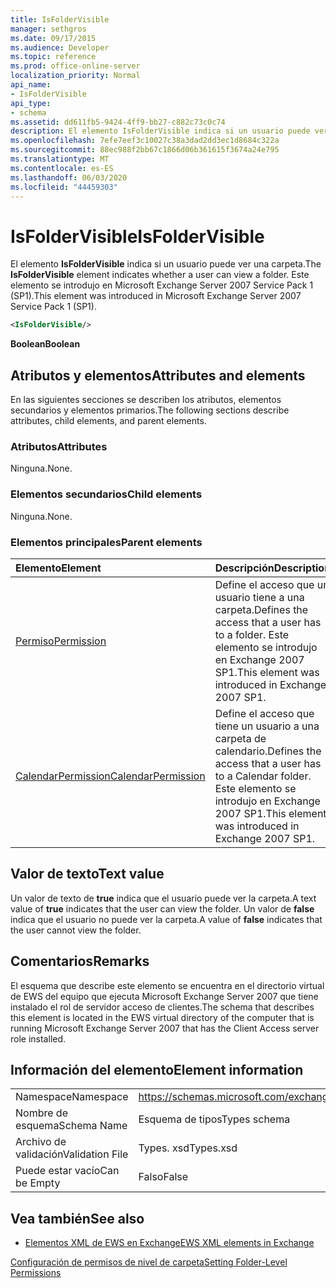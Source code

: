 ```yaml
---
title: IsFolderVisible
manager: sethgros
ms.date: 09/17/2015
ms.audience: Developer
ms.topic: reference
ms.prod: office-online-server
localization_priority: Normal
api_name:
- IsFolderVisible
api_type:
- schema
ms.assetid: dd611fb5-9424-4ff9-bb27-c882c73c0c74
description: El elemento IsFolderVisible indica si un usuario puede ver una carpeta. Este elemento se introdujo en Microsoft Exchange Server 2007 Service Pack 1 (SP1).
ms.openlocfilehash: 7efe7eef3c10027c38a3dad2dd3ec1d8684c322a
ms.sourcegitcommit: 88ec988f2bb67c1866d06b361615f3674a24e795
ms.translationtype: MT
ms.contentlocale: es-ES
ms.lasthandoff: 06/03/2020
ms.locfileid: "44459303"
---
```

# <a name="isfoldervisible"></a><span data-ttu-id="ac0d4-104">IsFolderVisible</span><span class="sxs-lookup"><span data-stu-id="ac0d4-104">IsFolderVisible</span></span>

<span data-ttu-id="ac0d4-105">El elemento **IsFolderVisible** indica si un usuario puede ver una carpeta.</span><span class="sxs-lookup"><span data-stu-id="ac0d4-105">The **IsFolderVisible** element indicates whether a user can view a folder.</span></span> <span data-ttu-id="ac0d4-106">Este elemento se introdujo en Microsoft Exchange Server 2007 Service Pack 1 (SP1).</span><span class="sxs-lookup"><span data-stu-id="ac0d4-106">This element was introduced in Microsoft Exchange Server 2007 Service Pack 1 (SP1).</span></span> 
  
```xml
<IsFolderVisible/>
```

 <span data-ttu-id="ac0d4-107">**Boolean**</span><span class="sxs-lookup"><span data-stu-id="ac0d4-107">**Boolean**</span></span>
## <a name="attributes-and-elements"></a><span data-ttu-id="ac0d4-108">Atributos y elementos</span><span class="sxs-lookup"><span data-stu-id="ac0d4-108">Attributes and elements</span></span>

<span data-ttu-id="ac0d4-109">En las siguientes secciones se describen los atributos, elementos secundarios y elementos primarios.</span><span class="sxs-lookup"><span data-stu-id="ac0d4-109">The following sections describe attributes, child elements, and parent elements.</span></span>
  
### <a name="attributes"></a><span data-ttu-id="ac0d4-110">Atributos</span><span class="sxs-lookup"><span data-stu-id="ac0d4-110">Attributes</span></span>

<span data-ttu-id="ac0d4-111">Ninguna.</span><span class="sxs-lookup"><span data-stu-id="ac0d4-111">None.</span></span>
  
### <a name="child-elements"></a><span data-ttu-id="ac0d4-112">Elementos secundarios</span><span class="sxs-lookup"><span data-stu-id="ac0d4-112">Child elements</span></span>

<span data-ttu-id="ac0d4-113">Ninguna.</span><span class="sxs-lookup"><span data-stu-id="ac0d4-113">None.</span></span>
  
### <a name="parent-elements"></a><span data-ttu-id="ac0d4-114">Elementos principales</span><span class="sxs-lookup"><span data-stu-id="ac0d4-114">Parent elements</span></span>

|<span data-ttu-id="ac0d4-115">**Elemento**</span><span class="sxs-lookup"><span data-stu-id="ac0d4-115">**Element**</span></span>|<span data-ttu-id="ac0d4-116">**Descripción**</span><span class="sxs-lookup"><span data-stu-id="ac0d4-116">**Description**</span></span>|
|:-----|:-----|
|[<span data-ttu-id="ac0d4-117">Permiso</span><span class="sxs-lookup"><span data-stu-id="ac0d4-117">Permission</span></span>](permission.md) <br/> |<span data-ttu-id="ac0d4-118">Define el acceso que un usuario tiene a una carpeta.</span><span class="sxs-lookup"><span data-stu-id="ac0d4-118">Defines the access that a user has to a folder.</span></span> <span data-ttu-id="ac0d4-119">Este elemento se introdujo en Exchange 2007 SP1.</span><span class="sxs-lookup"><span data-stu-id="ac0d4-119">This element was introduced in Exchange 2007 SP1.</span></span>  <br/> |
|[<span data-ttu-id="ac0d4-120">CalendarPermission</span><span class="sxs-lookup"><span data-stu-id="ac0d4-120">CalendarPermission</span></span>](calendarpermission.md) <br/> |<span data-ttu-id="ac0d4-121">Define el acceso que tiene un usuario a una carpeta de calendario.</span><span class="sxs-lookup"><span data-stu-id="ac0d4-121">Defines the access that a user has to a Calendar folder.</span></span> <span data-ttu-id="ac0d4-122">Este elemento se introdujo en Exchange 2007 SP1.</span><span class="sxs-lookup"><span data-stu-id="ac0d4-122">This element was introduced in Exchange 2007 SP1.</span></span>  <br/> |
   
## <a name="text-value"></a><span data-ttu-id="ac0d4-123">Valor de texto</span><span class="sxs-lookup"><span data-stu-id="ac0d4-123">Text value</span></span>

<span data-ttu-id="ac0d4-124">Un valor de texto de **true** indica que el usuario puede ver la carpeta.</span><span class="sxs-lookup"><span data-stu-id="ac0d4-124">A text value of **true** indicates that the user can view the folder.</span></span> <span data-ttu-id="ac0d4-125">Un valor de **false** indica que el usuario no puede ver la carpeta.</span><span class="sxs-lookup"><span data-stu-id="ac0d4-125">A value of **false** indicates that the user cannot view the folder.</span></span> 
  
## <a name="remarks"></a><span data-ttu-id="ac0d4-126">Comentarios</span><span class="sxs-lookup"><span data-stu-id="ac0d4-126">Remarks</span></span>

<span data-ttu-id="ac0d4-127">El esquema que describe este elemento se encuentra en el directorio virtual de EWS del equipo que ejecuta Microsoft Exchange Server 2007 que tiene instalado el rol de servidor acceso de clientes.</span><span class="sxs-lookup"><span data-stu-id="ac0d4-127">The schema that describes this element is located in the EWS virtual directory of the computer that is running Microsoft Exchange Server 2007 that has the Client Access server role installed.</span></span>
  
## <a name="element-information"></a><span data-ttu-id="ac0d4-128">Información del elemento</span><span class="sxs-lookup"><span data-stu-id="ac0d4-128">Element information</span></span>

|||
|:-----|:-----|
|<span data-ttu-id="ac0d4-129">Namespace</span><span class="sxs-lookup"><span data-stu-id="ac0d4-129">Namespace</span></span>  <br/> |https://schemas.microsoft.com/exchange/services/2006/types  <br/> |
|<span data-ttu-id="ac0d4-130">Nombre de esquema</span><span class="sxs-lookup"><span data-stu-id="ac0d4-130">Schema Name</span></span>  <br/> |<span data-ttu-id="ac0d4-131">Esquema de tipos</span><span class="sxs-lookup"><span data-stu-id="ac0d4-131">Types schema</span></span>  <br/> |
|<span data-ttu-id="ac0d4-132">Archivo de validación</span><span class="sxs-lookup"><span data-stu-id="ac0d4-132">Validation File</span></span>  <br/> |<span data-ttu-id="ac0d4-133">Types. xsd</span><span class="sxs-lookup"><span data-stu-id="ac0d4-133">Types.xsd</span></span>  <br/> |
|<span data-ttu-id="ac0d4-134">Puede estar vacío</span><span class="sxs-lookup"><span data-stu-id="ac0d4-134">Can be Empty</span></span>  <br/> |<span data-ttu-id="ac0d4-135">Falso</span><span class="sxs-lookup"><span data-stu-id="ac0d4-135">False</span></span>  <br/> |
   
## <a name="see-also"></a><span data-ttu-id="ac0d4-136">Vea también</span><span class="sxs-lookup"><span data-stu-id="ac0d4-136">See also</span></span>



- [<span data-ttu-id="ac0d4-137">Elementos XML de EWS en Exchange</span><span class="sxs-lookup"><span data-stu-id="ac0d4-137">EWS XML elements in Exchange</span></span>](ews-xml-elements-in-exchange.md)


[<span data-ttu-id="ac0d4-138">Configuración de permisos de nivel de carpeta</span><span class="sxs-lookup"><span data-stu-id="ac0d4-138">Setting Folder-Level Permissions</span></span>](https://msdn.microsoft.com/library/c7530e86-5112-401c-b10a-9c054ae59f07%28Office.15%29.aspx)

